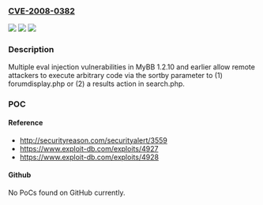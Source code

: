 ### [CVE-2008-0382](https://cve.mitre.org/cgi-bin/cvename.cgi?name=CVE-2008-0382)
![](https://img.shields.io/static/v1?label=Product&message=n%2Fa&color=blue)
![](https://img.shields.io/static/v1?label=Version&message=n%2Fa&color=blue)
![](https://img.shields.io/static/v1?label=Vulnerability&message=n%2Fa&color=brighgreen)

### Description

Multiple eval injection vulnerabilities in MyBB 1.2.10 and earlier allow remote attackers to execute arbitrary code via the sortby parameter to (1) forumdisplay.php or (2) a results action in search.php.

### POC

#### Reference
- http://securityreason.com/securityalert/3559
- https://www.exploit-db.com/exploits/4927
- https://www.exploit-db.com/exploits/4928

#### Github
No PoCs found on GitHub currently.

